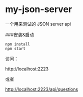 # my-json-server
一个用来测试的 JSON server api

###安装&启动

```
npm install
npm start
```

访问：

[http://localhost:2223]()

或者

[http://localhost:2223/api/questions]()
